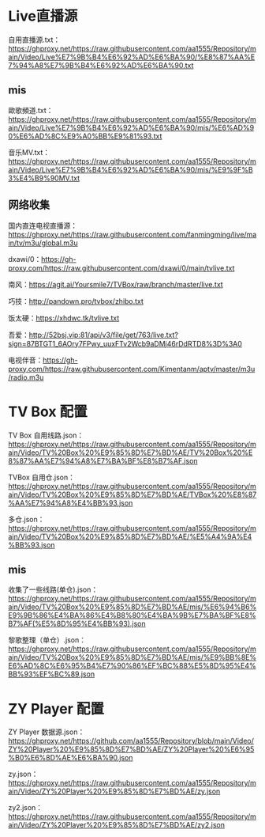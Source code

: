 # Live直播源

自用直播源.txt：https://ghproxy.net/https://raw.githubusercontent.com/aa1555/Repository/main/Video/Live%E7%9B%B4%E6%92%AD%E6%BA%90/%E8%87%AA%E7%94%A8%E7%9B%B4%E6%92%AD%E6%BA%90.txt

## mis

歐歌頻道.txt：https://ghproxy.net/https://raw.githubusercontent.com/aa1555/Repository/main/Video/Live%E7%9B%B4%E6%92%AD%E6%BA%90/mis/%E6%AD%90%E6%AD%8C%E9%A0%BB%E9%81%93.txt

音乐MV.txt：https://ghproxy.net/https://raw.githubusercontent.com/aa1555/Repository/main/Video/Live%E7%9B%B4%E6%92%AD%E6%BA%90/mis/%E9%9F%B3%E4%B9%90MV.txt

## 网络收集

国内直连电视直播源：https://ghproxy.net/https://raw.githubusercontent.com/fanmingming/live/main/tv/m3u/global.m3u

dxawi/0：https://gh-proxy.com/https://raw.githubusercontent.com/dxawi/0/main/tvlive.txt

南风：https://agit.ai/Yoursmile7/TVBox/raw/branch/master/live.txt

巧技：http://pandown.pro/tvbox/zhibo.txt

饭太硬：https://xhdwc.tk/tvlive.txt

吾爱：http://52bsj.vip:81/api/v3/file/get/763/live.txt?sign=87BTGT1_6AOry7FPwy_uuxFTv2Wcb9aDMj46rDdRTD8%3D%3A0

电视伴音：https://gh-proxy.com/https://raw.githubusercontent.com/Kimentanm/aptv/master/m3u/radio.m3u









# TV Box 配置

TV Box 自用线路.json：https://ghproxy.net/https://raw.githubusercontent.com/aa1555/Repository/main/Video/TV%20Box%20%E9%85%8D%E7%BD%AE/TV%20Box%20%E8%87%AA%E7%94%A8%E7%BA%BF%E8%B7%AF.json

TVBox 自用仓.json：https://ghproxy.net/https://raw.githubusercontent.com/aa1555/Repository/main/Video/TV%20Box%20%E9%85%8D%E7%BD%AE/TVBox%20%E8%87%AA%E7%94%A8%E4%BB%93.json

多仓.json：https://ghproxy.net/https://raw.githubusercontent.com/aa1555/Repository/main/Video/TV%20Box%20%E9%85%8D%E7%BD%AE/%E5%A4%9A%E4%BB%93.json

## mis

收集了一些线路(单仓).json：https://ghproxy.net/https://raw.githubusercontent.com/aa1555/Repository/main/Video/TV%20Box%20%E9%85%8D%E7%BD%AE/mis/%E6%94%B6%E9%9B%86%E4%BA%86%E4%B8%80%E4%BA%9B%E7%BA%BF%E8%B7%AF(%E5%8D%95%E4%BB%93).json

黎歌整理（单仓）.json：https://ghproxy.net/https://raw.githubusercontent.com/aa1555/Repository/main/Video/TV%20Box%20%E9%85%8D%E7%BD%AE/mis/%E9%BB%8E%E6%AD%8C%E6%95%B4%E7%90%86%EF%BC%88%E5%8D%95%E4%BB%93%EF%BC%89.json










# ZY Player 配置

ZY Player 数据源.json：https://ghproxy.net/https://github.com/aa1555/Repository/blob/main/Video/ZY%20Player%20%E9%85%8D%E7%BD%AE/ZY%20Player%20%E6%95%B0%E6%8D%AE%E6%BA%90.json

zy.json：https://ghproxy.net/https://raw.githubusercontent.com/aa1555/Repository/main/Video/ZY%20Player%20%E9%85%8D%E7%BD%AE/zy.json

zy2.json：https://ghproxy.net/https://raw.githubusercontent.com/aa1555/Repository/main/Video/ZY%20Player%20%E9%85%8D%E7%BD%AE/zy2.json

